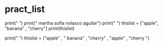 # pract_list
print(" ")
print(" martha sofia nolasco aguilar")
print(" ")
thislist = ["apple", "banana" , "cherry"]
print(thislist)

print(" ")
thislist = ("apple" , " banana" , "cherry" , "apple" , "cherry ")
